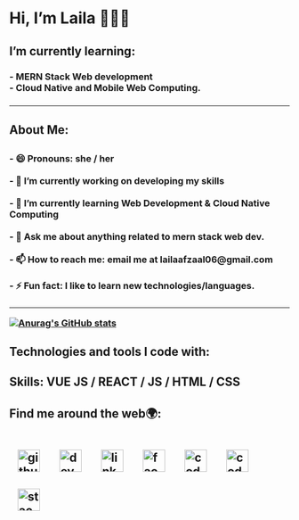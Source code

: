 <h1>Hi, I’m Laila 👋👩‍💻</h1> 
<h2>I’m currently learning: </h2>
<h3>
- MERN Stack Web development <br/>
- Cloud Native and Mobile Web Computing.
<h3/>
<hr />
<h2>About Me:<h2 />
  <h3>
- 😄 Pronouns: she / her <br /><br />
- 🔭 I’m currently working on developing my skills <br /><br />
- 🌱 I’m currently learning Web Development & Cloud Native Computing <br /><br />
- 💬 Ask me about anything related to mern stack web dev. <br /><br />
- 📫 How to reach me: email me at lailaafzaal06@gmail.com <br /><br />
- ⚡ Fun fact: I like to learn new technologies/languages. 
<h3/>
<hr />
  
[![Anurag's GitHub stats](https://github-readme-stats.vercel.app/api?username=laila-afzaal&hide=stars&show_icons=true&theme=tokyonight)](https://github.com/anuraghazra/github-readme-stats)

<h2>Technologies and tools I code with:<h2/>

Skills: VUE JS / REACT / JS / HTML / CSS

<h2>Find me around the web🌍:<h2/>
  
[<img src='https://cdn.jsdelivr.net/npm/simple-icons@3.0.1/icons/github.svg' alt='github' height='40' style="margin:15px;">](https://github.com/laila-afzaal)  [<img src='https://cdn.jsdelivr.net/npm/simple-icons@3.0.1/icons/dev-dot-to.svg' alt='dev' height='40' style="margin:15px;">](https://dev.to/lailaafzaal)  [<img src='https://cdn.jsdelivr.net/npm/simple-icons@3.0.1/icons/linkedin.svg' alt='linkedin' height='40' style="margin:15px;">](https://www.linkedin.com/in/laila-afzaal/)  [<img src='https://cdn.jsdelivr.net/npm/simple-icons@3.0.1/icons/facebook.svg' alt='facebook' height='40' style="margin:15px;">](https://www.facebook.com/laila.afzaal06)  [<img src='https://cdn.jsdelivr.net/npm/simple-icons@3.0.1/icons/codepen.svg' alt='codepen' height='40' style="margin:15px;">](https://codepen.io/laila-afzaal)  [<img src='https://cdn.jsdelivr.net/npm/simple-icons@3.0.1/icons/codesandbox.svg' alt='codesandbox' height='40' style="margin:15px;">](https://codesandbox.io/u/laila-afzaal) [<img src='https://cdn.jsdelivr.net/npm/simple-icons@3.0.1/icons/stackoverflow.svg' alt='stackoverflow' height='40' style="margin:15px;">](https://stackoverflow.com/users/19291688)  


